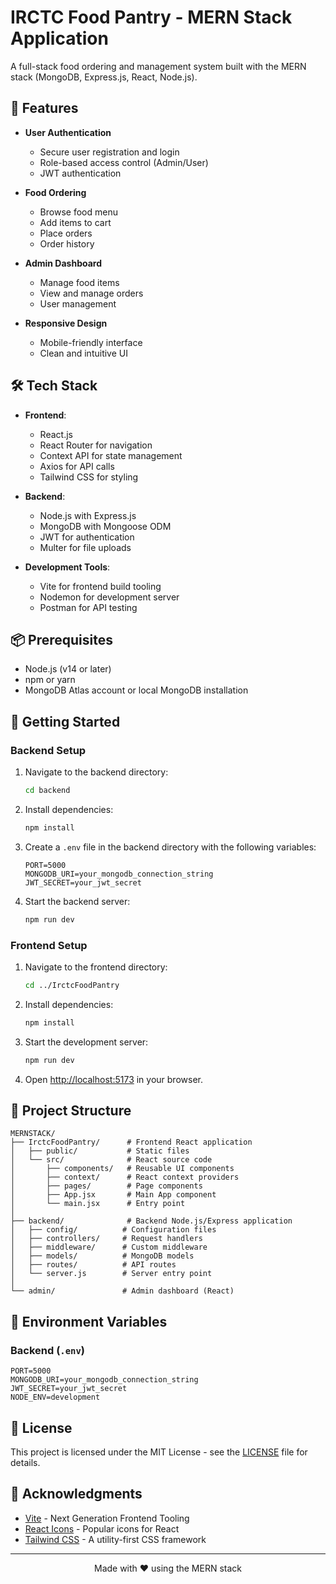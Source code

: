 # IRCTC Food Pantry - MERN Stack Application

A full-stack food ordering and management system built with the MERN stack (MongoDB, Express.js, React, Node.js).

## 🚀 Features

- **User Authentication**
  - Secure user registration and login
  - Role-based access control (Admin/User)
  - JWT authentication

- **Food Ordering**
  - Browse food menu
  - Add items to cart
  - Place orders
  - Order history

- **Admin Dashboard**
  - Manage food items
  - View and manage orders
  - User management

- **Responsive Design**
  - Mobile-friendly interface
  - Clean and intuitive UI

## 🛠 Tech Stack

- **Frontend**:
  - React.js
  - React Router for navigation
  - Context API for state management
  - Axios for API calls
  - Tailwind CSS for styling

- **Backend**:
  - Node.js with Express.js
  - MongoDB with Mongoose ODM
  - JWT for authentication
  - Multer for file uploads

- **Development Tools**:
  - Vite for frontend build tooling
  - Nodemon for development server
  - Postman for API testing

## 📦 Prerequisites

- Node.js (v14 or later)
- npm or yarn
- MongoDB Atlas account or local MongoDB installation

## 🚀 Getting Started

### Backend Setup

1. Navigate to the backend directory:
   ```bash
   cd backend
   ```

2. Install dependencies:
   ```bash
   npm install
   ```

3. Create a `.env` file in the backend directory with the following variables:
   ```
   PORT=5000
   MONGODB_URI=your_mongodb_connection_string
   JWT_SECRET=your_jwt_secret
   ```

4. Start the backend server:
   ```bash
   npm run dev
   ```

### Frontend Setup

1. Navigate to the frontend directory:
   ```bash
   cd ../IrctcFoodPantry
   ```

2. Install dependencies:
   ```bash
   npm install
   ```

3. Start the development server:
   ```bash
   npm run dev
   ```

4. Open [http://localhost:5173](http://localhost:5173) in your browser.

## 📂 Project Structure

```
MERNSTACK/
├── IrctcFoodPantry/      # Frontend React application
│   ├── public/           # Static files
│   └── src/              # React source code
│       ├── components/   # Reusable UI components
│       ├── context/      # React context providers
│       ├── pages/        # Page components
│       ├── App.jsx       # Main App component
│       └── main.jsx      # Entry point
│
├── backend/              # Backend Node.js/Express application
│   ├── config/          # Configuration files
│   ├── controllers/     # Request handlers
│   ├── middleware/      # Custom middleware
│   ├── models/          # MongoDB models
│   ├── routes/          # API routes
│   └── server.js        # Server entry point
│
└── admin/               # Admin dashboard (React)
```

## 🔧 Environment Variables

### Backend (`.env`)
```
PORT=5000
MONGODB_URI=your_mongodb_connection_string
JWT_SECRET=your_jwt_secret
NODE_ENV=development
```

## 📝 License

This project is licensed under the MIT License - see the [LICENSE](LICENSE) file for details.

## 🙏 Acknowledgments

- [Vite](https://vitejs.dev/) - Next Generation Frontend Tooling
- [React Icons](https://react-icons.github.io/react-icons/) - Popular icons for React
- [Tailwind CSS](https://tailwindcss.com/) - A utility-first CSS framework

---

<div align="center">
  Made with ❤️ using the MERN stack
</div>
